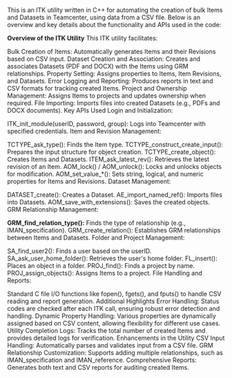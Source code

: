 This is an ITK utility written in C++ for automating the creation of bulk Items and Datasets in Teamcenter, using data from a CSV file. Below is an overview and key details about the functionality and APIs used in the code:

**Overview of the ITK Utility**
This ITK utility facilitates:

Bulk Creation of Items: Automatically generates Items and their Revisions based on CSV input.
Dataset Creation and Association: Creates and associates Datasets (PDF and DOCX) with the Items using GRM relationships.
Property Setting: Assigns properties to Items, Item Revisions, and Datasets.
Error Logging and Reporting: Produces reports in text and CSV formats for tracking created Items.
Project and Ownership Management: Assigns Items to projects and updates ownership when required.
File Importing: Imports files into created Datasets (e.g., PDFs and DOCX documents).
Key APIs Used
Login and Initialization:

ITK_init_module(userID, password, group): Logs into Teamcenter with specified credentials.
Item and Revision Management:

TCTYPE_ask_type(): Finds the Item type.
TCTYPE_construct_create_input(): Prepares the input structure for object creation.
TCTYPE_create_object(): Creates Items and Datasets.
ITEM_ask_latest_rev(): Retrieves the latest revision of an Item.
AOM_lock() / AOM_unlock(): Locks and unlocks objects for modification.
AOM_set_value_*(): Sets string, logical, and numeric properties for Items and Revisions.
Dataset Management:

DATASET_create(): Creates a Dataset.
AE_import_named_ref(): Imports files into Datasets.
AOM_save_with_extensions(): Saves the created objects.
GRM Relationship Management:

**GRM_find_relation_type():** Finds the type of relationship (e.g., IMAN_specification).
GRM_create_relation(): Establishes GRM relationships between Items and Datasets.
Folder and Project Management:

SA_find_user2(): Finds a user based on the userID.
SA_ask_user_home_folder(): Retrieves the user's home folder.
FL_insert(): Places an object in a folder.
PROJ_find(): Finds a project by name.
PROJ_assign_objects(): Assigns Items to a project.
File Handling and Reports:

Standard C file I/O functions like fopen(), fgets(), and fputs() to handle CSV reading and report generation.
Additional Highlights
Error Handling: Status codes are checked after each ITK call, ensuring robust error detection and handling.
Dynamic Property Handling: Various properties are dynamically assigned based on CSV content, allowing flexibility for different use cases.
Utility Completion Logs: Tracks the total number of created Items and provides detailed logs for verification.
Enhancements in the Utility
CSV Input Handling: Automatically parses and validates input from a CSV file.
GRM Relationship Customization: Supports adding multiple relationships, such as IMAN_specification and IMAN_reference.
Comprehensive Reports: Generates both text and CSV reports for auditing created Items.
